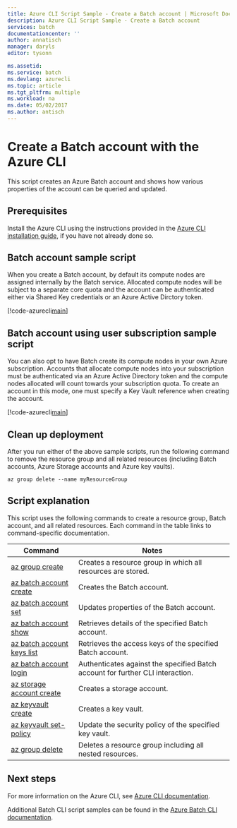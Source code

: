 ```yaml
---
title: Azure CLI Script Sample - Create a Batch account | Microsoft Docs
description: Azure CLI Script Sample - Create a Batch account
services: batch
documentationcenter: ''
author: annatisch
manager: daryls
editor: tysonn

ms.assetid:
ms.service: batch
ms.devlang: azurecli
ms.topic: article
ms.tgt_pltfrm: multiple
ms.workload: na
ms.date: 05/02/2017
ms.author: antisch
---
```


# Create a Batch account with the Azure CLI

This script creates an Azure Batch account and shows how various properties of the account 
can be queried and updated.

## Prerequisites

Install the Azure CLI using the instructions provided in the [Azure CLI installation guide](https://docs.microsoft.com/cli/azure/install-azure-cli), if you have not already done so.

## Batch account sample script

When you create a Batch account, by default its compute nodes are assigned internally by the Batch
service. Allocated compute nodes will be subject to a separate core quota and the account can be 
authenticated either via Shared Key credentials or an Azure Active Dirctory token.

[!code-azurecli[main](../../../cli_scripts/batch/create-account/create-account.sh "Create Account")]

## Batch account using user subscription sample script

You can also opt to have Batch create its compute nodes in your own Azure subscription.
Accounts that allocate compute nodes into your subscription must be authenticated via an Azure Active
Directory token and the compute nodes allocated will count towards your subscription quota. To create 
an account in this mode, one must specify a Key Vault reference when creating the account.

[!code-azurecli[main](../../../cli_scripts/batch/create-account/create-account-user-subscription.sh  "Create Account using User Subscription")]

## Clean up deployment

After you run either of the above sample scripts, run the following command to remove the
resource group and all related resources (including Batch accounts, Azure Storage accounts and Azure key vaults).

```azurecli
az group delete --name myResourceGroup
```

## Script explanation

This script uses the following commands to create a resource group, Batch account, and all related resources. Each command in the table links to command-specific documentation.

| Command | Notes |
|---|---|
| [az group create](https://docs.microsoft.com/cli/azure/group#az_group_create) | Creates a resource group in which all resources are stored. |
| [az batch account create](https://docs.microsoft.com/cli/azure/batch/account#az_batch_account_create) | Creates the Batch account.  |
| [az batch account set](https://docs.microsoft.com/cli/azure/batch/account#az_batch_account_set) | Updates properties of the Batch account.  |
| [az batch account show](https://docs.microsoft.com/cli/azure/batch/account#az_batch_account_show) | Retrieves details of the specified Batch account.  |
| [az batch account keys list](https://docs.microsoft.com/cli/azure/batch/account/keys#az_batch_account_keys_list) | Retrieves the access keys of the specified Batch account.  |
| [az batch account login](https://docs.microsoft.com/cli/azure/batch/account#az_batch_account_login) | Authenticates against the specified Batch account for further CLI interaction.  |
| [az storage account create](https://docs.microsoft.com/cli/azure/storage/account#az_storage_account_create) | Creates a storage account. |
| [az keyvault create](https://docs.microsoft.com/cli/azure/keyvault#az_keyvault_create) | Creates a key vault. |
| [az keyvault set-policy](https://docs.microsoft.com/cli/azure/keyvault#az_keyvault_set_policy) | Update the security policy of the specified key vault. |
| [az group delete](https://docs.microsoft.com/cli/azure/group#az_group_delete) | Deletes a resource group including all nested resources. |

## Next steps

For more information on the Azure CLI, see [Azure CLI documentation](https://docs.microsoft.com/cli/azure/overview).

Additional Batch CLI script samples can be found in the [Azure Batch CLI documentation](../batch-cli-samples.md).
